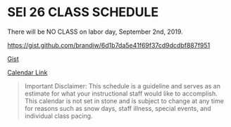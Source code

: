 # SEI 26 CLASS SCHEDULE

There will be NO CLASS on labor day, September 2nd, 2019.

https://gist.github.com/brandiw/6d1b7da5e41f69f37cd9dcdbf887f951

[Gist](https://gist.github.com/brandiw/6d1b7da5e41f69f37cd9dcdbf887f951)

[Calendar Link](https://calendar.google.com/calendar/embed?src=generalassemb.ly_ntoj3kq384ctl9p5v0cdl1m6j4%40group.calendar.google.com&ctz=America%2FLos_Angeles)

> Important Disclaimer: This schedule is a guideline and serves as an estimate for what your instructional staff would like to accomplish. This calendar is not set in stone and is subject to change at any time for reasons such as snow days, staff illness, special events, and individual class pacing. 
